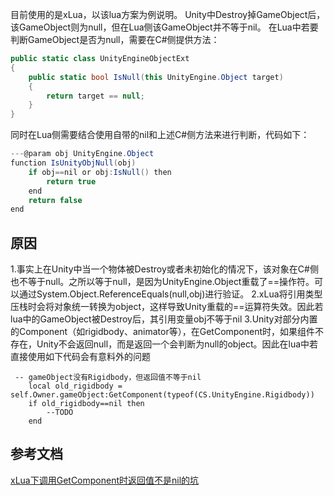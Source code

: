 目前使用的是xLua，以该lua方案为例说明。
Unity中Destroy掉GameObject后，该GameObject则为null，但在Lua侧该GameObject并不等于nil。
在Lua中若要判断GameObject是否为null，需要在C#侧提供方法：
```csharp
public static class UnityEngineObjectExt
{
    public static bool IsNull(this UnityEngine.Object target)
    {
        return target == null;
    }
}
```

同时在Lua侧需要结合使用自带的nil和上述C#侧方法来进行判断，代码如下：
```csharp
---@param obj UnityEngine.Object
function IsUnityObjNull(obj)
    if obj==nil or obj:IsNull() then
        return true
    end
    return false
end
```

## 原因
1.事实上在Unity中当一个物体被Destroy或者未初始化的情况下，该对象在C#侧也不等于null。之所以等于null，是因为UnityEngine.Object重载了==操作符。可以通过System.Object.ReferenceEquals(null,obj)进行验证。
2.xLua将引用类型压栈时会将对象统一转换为object，这样导致Unity重载的==运算符失效。因此若lua中的GameObject被Destroy后，其引用变量obj不等于nil
3.Unity对部分内置的Component（如rigidbody、animator等），在GetComponent时，如果组件不存在，Unity不会返回null，而是返回一个会判断为null的object。因此在lua中若直接使用如下代码会有意料外的问题
```
 -- gameObject没有Rigidbody，但返回值不等于nil
    local old_rigidbody = self.Owner.gameObject:GetComponent(typeof(CS.UnityEngine.Rigidbody))
    if old_rigidbody==nil then
        --TODO
    end
```

## 参考文档
[xLua下调用GetComponent时返回值不是nil的坑](https://blog.csdn.net/gouki04/article/details/84784795)